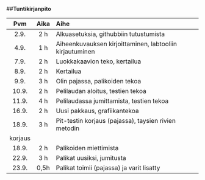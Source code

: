 

##**Tuntikirjanpito**

| Pvm | Aika | Aihe |
|:---:|:----:|:---- |
| 2.9.| 2 h  | Alkuasetuksia, githubbiin tutustumista|
| 4.9.| 1 h  | Aiheenkuvauksen kirjoittaminen, labtooliin kirjautuminen|
| 7.9.| 2 h  | Luokkakaavion teko, kertailua |
| 8.9.| 2 h  | Kertailua |
| 9.9.| 3 h  | Olin pajassa, palikoiden tekoa|
| 10.9.| 2 h | Pelilaudan aloitus, testien tekoa|
| 11.9.| 4 h | Pelilaudassa jumittamista, testien tekoa|
| 16.9.| 2 h | Uusi pakkaus, grafiikantekoa|
| 18.9.| 3 h | Pit-testin korjaus (pajassa), taysien rivien metodin 
korjaus|
| 18.9. | 2 h | Palikoiden miettimista|
| 22.9. | 3 h | Palikat uusiksi, jumitusta|
| 23.9. | 0,5h | Palikat toimii (pajassa) ja varit lisatty |

